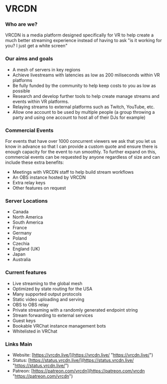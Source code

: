 # VRCDN

### Who are we?
VRCDN is a media platform designed specifically for VR to help create a much better streaming experience instead of having to ask "is it working for you? I just get a white screen"
    

### Our aims and goals
- A mesh of servers in key regions 
- Achieve livestreams with latencies as low as 200 miliseconds within VR platforms 
- Be fully funded by the community to help keep costs to you as low as possible
- Research and develop further tools to help create manage streams and events within VR platforms.
- Relaying streams to external platforms such as Twitch, YouTube, etc.
- Allow one account to be used by multiple people (a group throwing a party and using one account to host all of their DJs for example)

    
### Commercial Events
 For events that have over 1000 concurrent viewers we ask that you let us know in advance so that I can provide a custom quote and ensure there is enough capacity for the event to run smoothly. To further expand on this, commercial events can be requested by anyone regardless of size and can include these extra benefits: 
- Meetings with VRCDN staff to help build stream workflows
- An OBS instance hosted by VRCDN
- Extra relay keys
- Other features on request 
  
 ### Server Locations
- Canada
- North America
- South America
- France
- Germany
- Poland
- Czechia 
- England (UK)
- Japan
- Australia

### Current features 
- Live streaming to the global mesh
- Optimized by state routing for the USA
- Many supported output protocols
- Static video uploading and serving
- OBS to OBS relay
- Private streaming with a randomly generated endpoint string
- Stream forwarding to external services
- Guest keys
- Bookable VRChat instance management bots
- Whitelisted in VRChat

### Links Main
- Website: [https://vrcdn.live/](https://vrcdn.live/ "https://vrcdn.live/")
- Status: [https://status.vrcdn.live/](https://status.vrcdn.live/ "https://status.vrcdn.live/")
- Patreon: [https://patreon.com/vrcdn](https://patreon.com/vrcdn "https://patreon.com/vrcdn")
